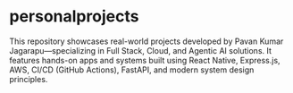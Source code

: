 # personalprojects
This repository showcases real-world projects developed by Pavan Kumar Jagarapu—specializing in Full Stack, Cloud, and Agentic AI solutions. It features hands-on apps and systems built using React Native, Express.js, AWS, CI/CD (GitHub Actions), FastAPI, and modern system design principles.
